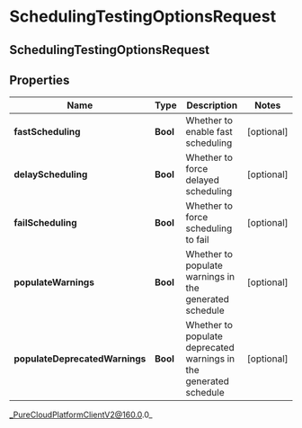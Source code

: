 # SchedulingTestingOptionsRequest

## SchedulingTestingOptionsRequest

## Properties

|Name | Type | Description | Notes|
|------------ | ------------- | ------------- | -------------|
| **fastScheduling** | **Bool** | Whether to enable fast scheduling | [optional] |
| **delayScheduling** | **Bool** | Whether to force delayed scheduling | [optional] |
| **failScheduling** | **Bool** | Whether to force scheduling to fail | [optional] |
| **populateWarnings** | **Bool** | Whether to populate warnings in the generated schedule | [optional] |
| **populateDeprecatedWarnings** | **Bool** | Whether to populate deprecated warnings in the generated schedule | [optional] |



_PureCloudPlatformClientV2@160.0.0_
